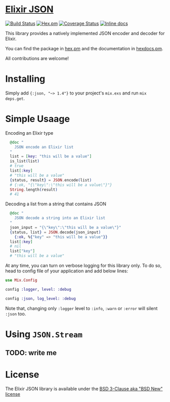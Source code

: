 # [Elixir JSON](https://hex.pm/packages/json)

[![Build Status](https://travis-ci.org/cblage/elixir-json.svg?branch=master)](https://travis-ci.org/cblage/elixir-json) [![Hex.pm](https://img.shields.io/hexpm/dt/json.svg?style=flat-square)](https://hex.pm/packages/json) [![Coverage Status](https://coveralls.io/repos/github/cblage/elixir-json/badge.svg?branch=master)](https://coveralls.io/github/cblage/elixir-json?branch=master) [![Inline docs](http://inch-ci.org/github/cblage/elixir-json.svg)](http://inch-ci.org/github/cblage/elixir-json)

This library provides a natively implemented JSON encoder and decoder for Elixir.

You can find the package in [hex.pm](https://hex.pm/packages/json) and the documentation in [hexdocs.pm](https://hexdocs.pm/json/readme.html).

All contributions are welcome!

# Installing

Simply add `{:json, "~> 1.4"}` to your project's `mix.exs` and run `mix deps.get`.

# Simple Usaage

Encoding an Elixir type

```elixir
  @doc "
	JSON encode an Elixir list
  "
  list = [key: "this will be a value"]
  is_list(list)
  # true
  list[:key]
  # "this will be a value"
  {status, result} = JSON.encode(list)
  # {:ok, "{\"key\":\"this will be a value\"}"}
  String.length(result)
  # 41
```

Decoding a list from a string that contains JSON

```elixir
  @doc "
	JSON decode a string into an Elixir list
  "
  json_input = "{\"key\":\"this will be a value\"}"
  {status, list} = JSON.decode(json_input)
	{:ok, %{"key" => "this will be a value"}}
  list[:key]
  # nil
  list["key"]
  # "this will be a value"
```

At any time, you can turn on verbose logging for this library only.
To do so, head to config file of your application and add below lines:

```elixir
use Mix.Config

config :logger, level: :debug

config :json, log_level: :debug
```

Note that, changing only `:logger` level to `:info`, `:warn` or `:error` will silent `:json` too.

# Using `JSON.Stream`

## TODO: write me

# License

The Elixir JSON library is available under the [BSD 3-Clause aka "BSD New" license](http://www.tldrlegal.com/l/BSD3)
